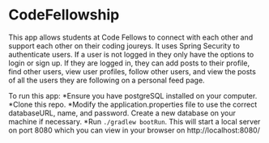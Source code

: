 # CodeFellowship

This app allows students at Code Fellows to connect with each other and support each other on their coding joureys. It uses Spring Security to authenticate users.
If a user is not logged in they only have the options to login or sign up. If they are logged in, they can add posts to their profile, find other users, view user profiles, follow other users, and view the posts of all the users they are following on a personal feed page.


To run this app:
  *Ensure you have postgreSQL installed on your computer.
  *Clone this repo.
  *Modify the application.properties file to use the correct databaseURL, name, and password. Create a new database on your machine if necessary.
  *Run `./gradlew bootRun`. This will start a local server on port 8080 which you can view in your browser on http://localhost:8080/